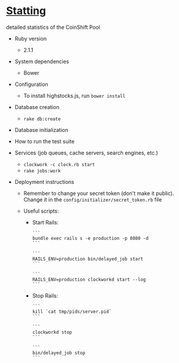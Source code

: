 # [Statting](http://statting.info)

detailed statistics of the CoinShift Pool

* Ruby version
    * 2.1.1

* System dependencies
    * Bower

* Configuration
    * To install highstocks.js, run `bower install`

* Database creation
    * `rake db:create`

* Database initialization

* How to run the test suite

* Services (job queues, cache servers, search engines, etc.)
    * `clockwork -c clock.rb start`
    * `rake jobs:work`

* Deployment instructions
    * Remember to change your secret token (don't make it public). Change it in the `config/initializer/secret_token.rb` file

    * Useful scripts:
        * Start Rails:


              ```
              bundle exec rails s -e production -p 8080 -d
              ```

              ```
              RAILS_ENV=production bin/delayed_job start
              ```

              ```
              RAILS_ENV=production clockworkd start --log
              ```

        * Stop Rails:

              ```
              kill `cat tmp/pids/server.pid`
              ```

              ```
              clockworkd stop
              ```

              ```
              bin/delayed_job stop
              ```